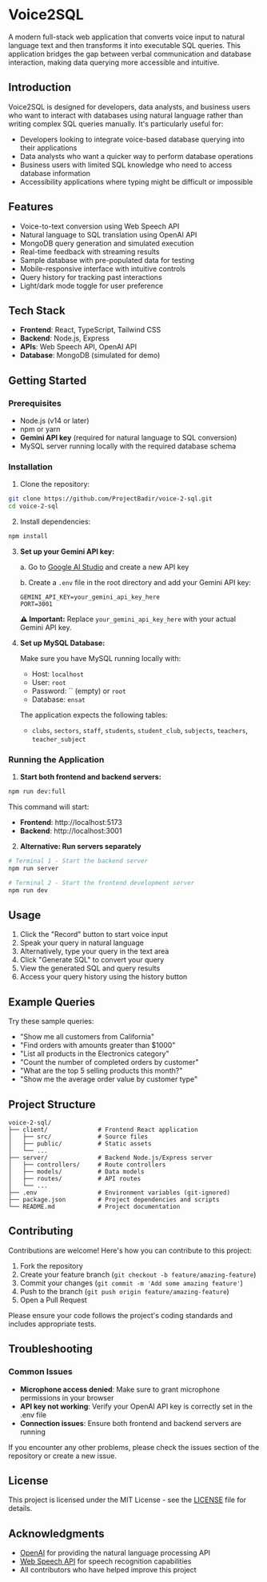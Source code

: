 
# Voice2SQL

A modern full-stack web application that converts voice input to natural language text and then transforms it into executable SQL queries. This application bridges the gap between verbal communication and database interaction, making data querying more accessible and intuitive.

## Introduction

Voice2SQL is designed for developers, data analysts, and business users who want to interact with databases using natural language rather than writing complex SQL queries manually. It's particularly useful for:

- Developers looking to integrate voice-based database querying into their applications
- Data analysts who want a quicker way to perform database operations
- Business users with limited SQL knowledge who need to access database information
- Accessibility applications where typing might be difficult or impossible
## Features

- Voice-to-text conversion using Web Speech API
- Natural language to SQL translation using OpenAI API
- MongoDB query generation and simulated execution
- Real-time feedback with streaming results
- Sample database with pre-populated data for testing
- Mobile-responsive interface with intuitive controls
- Query history for tracking past interactions
- Light/dark mode toggle for user preference

## Tech Stack

- **Frontend**: React, TypeScript, Tailwind CSS
- **Backend**: Node.js, Express
- **APIs**: Web Speech API, OpenAI API
- **Database**: MongoDB (simulated for demo)

## Getting Started

### Prerequisites

- Node.js (v14 or later)
- npm or yarn
- **Gemini API key** (required for natural language to SQL conversion)
- MySQL server running locally with the required database schema

### Installation

1. Clone the repository:

```bash
git clone https://github.com/ProjectBadir/voice-2-sql.git
cd voice-2-sql
```

2. Install dependencies:

```bash
npm install
```

3. **Set up your Gemini API key:**

   a. Go to [Google AI Studio](https://aistudio.google.com/app/apikey) and create a new API key
   
   b. Create a `.env` file in the root directory and add your Gemini API key:

   ```env
   GEMINI_API_KEY=your_gemini_api_key_here
   PORT=3001
   ```

   **⚠️ Important:** Replace `your_gemini_api_key_here` with your actual Gemini API key.

4. **Set up MySQL Database:**

   Make sure you have MySQL running locally with:
   - Host: `localhost`
   - User: `root`
   - Password: `` (empty) or `root`
   - Database: `ensat`

   The application expects the following tables:
   - `clubs`, `sectors`, `staff`, `students`, `student_club`, `subjects`, `teachers`, `teacher_subject`

### Running the Application

1. **Start both frontend and backend servers:**

```bash
npm run dev:full
```

This command will start:
- **Frontend**: http://localhost:5173
- **Backend**: http://localhost:3001

2. **Alternative: Run servers separately**

```bash
# Terminal 1 - Start the backend server
npm run server

# Terminal 2 - Start the frontend development server
npm run dev
```

## Usage

1. Click the "Record" button to start voice input
2. Speak your query in natural language
3. Alternatively, type your query in the text area
4. Click "Generate SQL" to convert your query
5. View the generated SQL and query results
6. Access your query history using the history button

## Example Queries

Try these sample queries:

- "Show me all customers from California"
- "Find orders with amounts greater than $1000"
- "List all products in the Electronics category"
- "Count the number of completed orders by customer"
- "What are the top 5 selling products this month?"
- "Show me the average order value by customer type"

## Project Structure

```
voice-2-sql/
├── client/              # Frontend React application
│   ├── src/             # Source files
│   ├── public/          # Static assets
│   └── ...
├── server/              # Backend Node.js/Express server
│   ├── controllers/     # Route controllers
│   ├── models/          # Data models
│   ├── routes/          # API routes
│   └── ...
├── .env                 # Environment variables (git-ignored)
├── package.json         # Project dependencies and scripts
└── README.md            # Project documentation
```

## Contributing

Contributions are welcome! Here's how you can contribute to this project:

1. Fork the repository
2. Create your feature branch (`git checkout -b feature/amazing-feature`)
3. Commit your changes (`git commit -m 'Add some amazing feature'`)
4. Push to the branch (`git push origin feature/amazing-feature`)
5. Open a Pull Request

Please ensure your code follows the project's coding standards and includes appropriate tests.

## Troubleshooting

### Common Issues

- **Microphone access denied**: Make sure to grant microphone permissions in your browser
- **API key not working**: Verify your OpenAI API key is correctly set in the .env file
- **Connection issues**: Ensure both frontend and backend servers are running

If you encounter any other problems, please check the issues section of the repository or create a new issue.

## License

This project is licensed under the MIT License - see the [LICENSE](LICENSE) file for details.

## Acknowledgments

- [OpenAI](https://openai.com/) for providing the natural language processing API
- [Web Speech API](https://developer.mozilla.org/en-US/docs/Web/API/Web_Speech_API) for speech recognition capabilities
- All contributors who have helped improve this project
